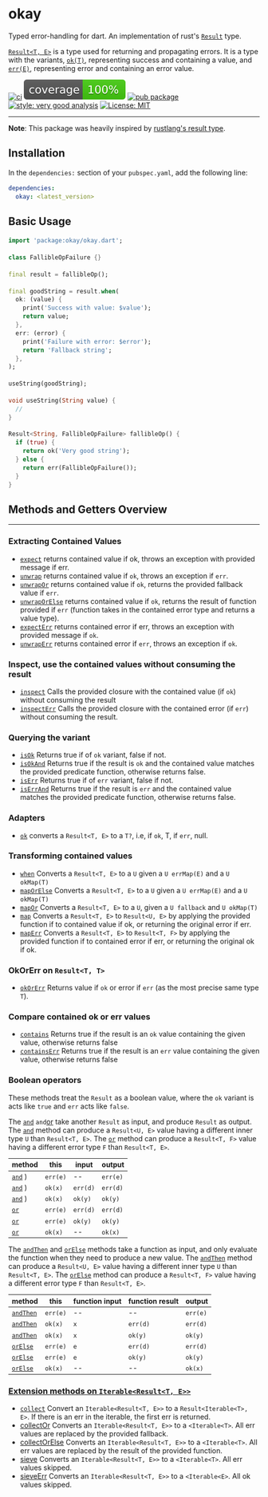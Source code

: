 
# okay

Typed error-handling for dart. An implementation of rust's [`Result`][result_link] type.

[`Result<T, E>`](https://pub.dev/documentation/okay/latest/okay/Result-class.html) is a type used for returning and propagating errors. It is a type with the variants, [`ok(T)`](https://pub.dev/documentation/okay/latest/okay/ok.html), representing success and containing a value, and [`err(E)`](https://pub.dev/documentation/okay/latest/okay/err.html), representing error and containing an error value.

[![ci][ci_badge]][ci_link]
[![coverage][coverage_badge]][ci_link]
[![pub package][pub_badge]][pub_link]
[![style: very good analysis][very_good_analysis_badge]][very_good_analysis_link]
[![License: MIT][license_badge]][license_link]

---

**Note**: This package was heavily inspired by [rustlang's result type][result_link].

## Installation

In the `dependencies:` section of your `pubspec.yaml`, add the following line:

```yaml
dependencies:
  okay: <latest_version>
```

## Basic Usage

```dart
import 'package:okay/okay.dart';

class FallibleOpFailure {}

final result = fallibleOp();

final goodString = result.when(
  ok: (value) {
    print('Success with value: $value');
    return value;
  },
  err: (error) {
    print('Failure with error: $error');
    return 'Fallback string';
  },
);

useString(goodString);

void useString(String value) {
  //
}

Result<String, FallibleOpFailure> fallibleOp() {
  if (true) {
    return ok('Very good string');
  } else {
    return err(FallibleOpFailure());
  }
}
```

## Methods and Getters Overview

---

### Extracting Contained Values

- [`expect`](https://pub.dev/documentation/okay/latest/okay/Result/expect.html) returns contained value if ok, throws an exception with provided message if err.
- [`unwrap`](https://pub.dev/documentation/okay/latest/okay/Result/unwrap.html) returns contained value if `ok`, throws an exception if `err`.
- [`unwrapOr`](https://pub.dev/documentation/okay/latest/okay/Result/unwrapOr.html) returns contained value if `ok`, returns the provided fallback value if `err`.
- [`unwrapOrElse`](https://pub.dev/documentation/okay/latest/okay/Result/unwrapOrElse.html) returns contained value if `ok`, returns the result of function provided if `err` (function takes in the contained error type and returns a value type).
- [`expectErr`](https://pub.dev/documentation/okay/latest/okay/Result/expectErr.html) returns contained error if err, throws an exception with provided message if `ok`.
- [`unwrapErr`](https://pub.dev/documentation/okay/latest/okay/Result/unwrapErr.html) returns contained error if `err`, throws an exception if `ok`.

### Inspect, use the contained values without consuming the result

- [`inspect`](https://pub.dev/documentation/okay/latest/okay/Result/inspect.html) Calls the provided closure with the contained value (if `ok`) without consuming the result
- [`inspectErr`](https://pub.dev/documentation/okay/latest/okay/Result/inspectErr.html) Calls the provided closure with the contained error (if `err`) without consuming the result.

### Querying the variant

- [`isOk`](https://pub.dev/documentation/okay/latest/okay/Result/isOk.html) Returns true if of `ok` variant, false if not.
- [`isOkAnd`](https://pub.dev/documentation/okay/latest/okay/Result/isOkAnd.html) Returns true if the result is `ok` and the contained value matches the provided predicate function, otherwise returns false.
- [`isErr`](https://pub.dev/documentation/okay/latest/okay/Result/isErr.html) Returns true if of `err` variant, false if not.
- [`isErrAnd`](https://pub.dev/documentation/okay/latest/okay/Result/isErrAnd.html) Returns true if the result is `err` and the contained value matches the provided predicate function, otherwise returns false.

### Adapters

- [`ok`](https://pub.dev/documentation/okay/latest/okay/Result/ok.html) converts a `Result<T, E>` to a `T?`, i.e, if `ok`, T, if `err`, null.

### Transforming contained values

- [`when`](https://pub.dev/documentation/okay/latest/okay/Result/when.html) Converts a `Result<T, E>` to a `U` given a `U errMap(E)` and a `U okMap(T)`
- [`mapOrElse`](https://pub.dev/documentation/okay/latest/okay/Result/mapOrElse.html) Converts a `Result<T, E>` to a `U` given a `U errMap(E)` and a `U okMap(T)`
- [`mapOr`](https://pub.dev/documentation/okay/latest/okay/Result/mapOr.html) Converts a `Result<T, E>` to a `U`, given a `U fallback` and `U okMap(T)`
- [`map`](https://pub.dev/documentation/okay/latest/okay/Result/map.html) Converts a `Result<T, E>` to `Result<U, E>` by applying the provided function if to contained value if ok, or returning the original error if err.
- [`mapErr`](https://pub.dev/documentation/okay/latest/okay/Result/mapErr.html) Converts a `Result<T, E>` to `Result<T, F>` by applying the provided function if to contained error if err, or returning the original ok if ok.

### OkOrErr on `Result<T, T>`

- [`okOrErr`](https://pub.dev/documentation/okay/latest/okay/OkOrErr/okOrErr.html) Returns value if `ok` or error if `err` (as the most precise same type `T`).

### Compare contained ok or err values

- [`contains`](https://pub.dev/documentation/okay/latest/okay/Result/contains.html) Returns true if the result is an `ok` value containing the given value, otherwise returns false
- [`containsErr`](https://pub.dev/documentation/okay/latest/okay/Result/containsErr.html) Returns true if the result is an `err` value containing the given value, otherwise returns false

### Boolean operators

These methods treat the `Result` as a boolean value, where the `ok` variant is acts like `true` and `err` acts like `false`.

The [`and`](https://pub.dev/documentation/okay/latest/okay/Result/and.html) ` and `[or](https://pub.dev/documentation/okay/latest/okay/Result/or.html) take another `Result` as input, and produce `Result` as output. The [`and`](https://pub.dev/documentation/okay/latest/okay/Result/and.html) method can produce a `Result<U, E>` value having a different inner type `U` than `Result<T, E>`. The [`or`](https://pub.dev/documentation/okay/latest/okay/Result/or.html) method can produce a `Result<T, F>` value having a different error type `F` than `Result<T, E>`.

| method | this | input | output |
| ------ | ---- | ----- | ------ |
| [`and`](https://pub.dev/documentation/okay/latest/okay/Result/and.html) ) | `err(e)` | -- | `err(e)`|
| [`and`](https://pub.dev/documentation/okay/latest/okay/Result/and.html) ) | `ok(x)` | `err(d)` | `err(d)` |
| [`and`](https://pub.dev/documentation/okay/latest/okay/Result/and.html) ) | `ok(x)` | `ok(y)` | `ok(y)` |
| [`or`](https://pub.dev/documentation/okay/latest/okay/Result/or.html) | `err(e)` | `err(d)` | `err(d)` |
| [`or`](https://pub.dev/documentation/okay/latest/okay/Result/or.html) | `err(e)` | `ok(y)` | `ok(y)` |
| [`or`](https://pub.dev/documentation/okay/latest/okay/Result/or.html) | `ok(x)` | -- | `ok(x)` |

The [`andThen`](https://pub.dev/documentation/okay/latest/okay/Result/andThen.html) and [`orElse`](https://pub.dev/documentation/okay/latest/okay/Result/orElse.html) methods take a function as input, and only evaluate the function when they need to produce a new value. The [`andThen`](https://pub.dev/documentation/okay/latest/okay/Result/andThen.html) method can produce a `Result<U, E>` value having a different inner type `U` than `Result<T, E>`. The [`orElse`](https://pub.dev/documentation/okay/latest/okay/Result/orElse.html) method can produce a `Result<T, F>` value having a different error type `F` than `Result<T, E>`.

| method | this | function input | function result | output |
| ------ | ---- | -------------- | --------------- | ------ |
| [`andThen`](https://pub.dev/documentation/okay/latest/okay/Result/andThen.html) | `err(e)` | -- | -- | `err(e)`|
| [`andThen`](https://pub.dev/documentation/okay/latest/okay/Result/andThen.html) | `ok(x)` | `x` | `err(d)` | `err(d)` |
| [`andThen`](https://pub.dev/documentation/okay/latest/okay/Result/andThen.html) | `ok(x)` | `x` | `ok(y)` | `ok(y)` |
| [`orElse`](https://pub.dev/documentation/okay/latest/okay/Result/orElse.html) | `err(e)` | `e` | `err(d)` | `err(d)` |
| [`orElse`](https://pub.dev/documentation/okay/latest/okay/Result/orElse.html) | `err(e)` | `e` | `ok(y)` | `ok(y)` |
| [`orElse`](https://pub.dev/documentation/okay/latest/okay/Result/orElse.html) | `ok(x)` | -- | -- | `ok(x)` |

### [Extension methods on `Iterable<Result<T, E>>`](https://pub.dev/documentation/okay/latest/okay/Collect.html)

- [`collect`](https://pub.dev/documentation/okay/latest/okay/Collect/collect.html) Convert an `Iterable<Result<T, E>>` to a `Result<Iterable<T>, E>`. If there is an err in the iterable, the first err is returned.
- [collectOr](https://pub.dev/documentation/okay/latest/okay/Collect/collectOr.html) Converts an `Iterable<Result<T, E>>` to a `<Iterable<T>`. All err values are replaced by the provided fallback.
- [collectOrElse](https://pub.dev/documentation/okay/latest/okay/Collect/collectOrElse.html) Converts an `Iterable<Result<T, E>>` to a `<Iterable<T>`. All err values are replaced by the result of the provided function.
- [sieve](https://pub.dev/documentation/okay/latest/okay/Collect/sieve.html) Converts an `Iterable<Result<T, E>>` to a `<Iterable<T>`. All err values skipped.
- [sieveErr](https://pub.dev/documentation/okay/latest/okay/Collect/sieveErr.html) Converts an `Iterable<Result<T, E>>` to a `<Iterable<E>`. All ok values skipped.

[ci_badge]: https://img.shields.io/github/workflow/status/0xba1/okay/okay
[ci_link]: https://github.com/0xba1/okay/actions
[very_good_analysis_badge]: https://img.shields.io/badge/style-very_good_analysis-B22C89.svg
[very_good_analysis_link]: https://pub.dev/packages/very_good_analysis
[pub_badge]: https://img.shields.io/pub/v/okay
[pub_link]: https://pub.dev/packages/okay
[license_badge]: https://img.shields.io/badge/license-MIT-blue.svg
[license_link]: https://opensource.org/licenses/MIT
[result_link]: https://doc.rust-lang.org/std/result/index.html
[coverage_badge]: https://raw.githubusercontent.com/0xba1/okay/b9311276cdc3a77071f18cb8a487368f8435f35c/.assets/coverage_badge.svg
